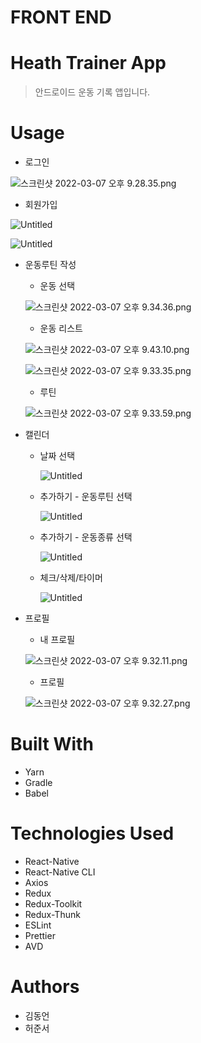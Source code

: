 # FRONT END

# Heath Trainer App

> 안드로이드 운동 기록 앱입니다.

# Usage

- 로그인

![스크린샷 2022-03-07 오후 9.28.35.png](https://s3.us-west-2.amazonaws.com/secure.notion-static.com/93fbd291-2b9c-47b2-aff8-98a9a00d6a82/%E1%84%89%E1%85%B3%E1%84%8F%E1%85%B3%E1%84%85%E1%85%B5%E1%86%AB%E1%84%89%E1%85%A3%E1%86%BA_2022-03-07_%E1%84%8B%E1%85%A9%E1%84%92%E1%85%AE_9.28.35.png?X-Amz-Algorithm=AWS4-HMAC-SHA256&X-Amz-Content-Sha256=UNSIGNED-PAYLOAD&X-Amz-Credential=AKIAT73L2G45EIPT3X45%2F20220307%2Fus-west-2%2Fs3%2Faws4_request&X-Amz-Date=20220307T131758Z&X-Amz-Expires=86400&X-Amz-Signature=a5042fbc964f29c3d19d4ea7a23a8f6ea51ebca2c3369248160e6246f72dbb2f&X-Amz-SignedHeaders=host&response-content-disposition=filename%20%3D%22%25E1%2584%2589%25E1%2585%25B3%25E1%2584%258F%25E1%2585%25B3%25E1%2584%2585%25E1%2585%25B5%25E1%2586%25AB%25E1%2584%2589%25E1%2585%25A3%25E1%2586%25BA%25202022-03-07%2520%25E1%2584%258B%25E1%2585%25A9%25E1%2584%2592%25E1%2585%25AE%25209.28.35.png%22&x-id=GetObject)

- 회원가입

![Untitled](FRONT%20END%20e6dea/Untitled.png)

![Untitled](FRONT%20END%20e6dea/Untitled%201.png)

- 운동루틴 작성
    - 운동 선택
    
    ![스크린샷 2022-03-07 오후 9.34.36.png](FRONT%20END%20e6dea/%E1%84%89%E1%85%B3%E1%84%8F%E1%85%B3%E1%84%85%E1%85%B5%E1%86%AB%E1%84%89%E1%85%A3%E1%86%BA_2022-03-07_%E1%84%8B%E1%85%A9%E1%84%92%E1%85%AE_9.34.36.png)
    
    - 운동 리스트
    
    ![스크린샷 2022-03-07 오후 9.43.10.png](FRONT%20END%20e6dea/%E1%84%89%E1%85%B3%E1%84%8F%E1%85%B3%E1%84%85%E1%85%B5%E1%86%AB%E1%84%89%E1%85%A3%E1%86%BA_2022-03-07_%E1%84%8B%E1%85%A9%E1%84%92%E1%85%AE_9.43.10.png)
    
    ![스크린샷 2022-03-07 오후 9.33.35.png](FRONT%20END%20e6dea/%E1%84%89%E1%85%B3%E1%84%8F%E1%85%B3%E1%84%85%E1%85%B5%E1%86%AB%E1%84%89%E1%85%A3%E1%86%BA_2022-03-07_%E1%84%8B%E1%85%A9%E1%84%92%E1%85%AE_9.33.35.png)
    
    - 루틴
    
    ![스크린샷 2022-03-07 오후 9.33.59.png](FRONT%20END%20e6dea/%E1%84%89%E1%85%B3%E1%84%8F%E1%85%B3%E1%84%85%E1%85%B5%E1%86%AB%E1%84%89%E1%85%A3%E1%86%BA_2022-03-07_%E1%84%8B%E1%85%A9%E1%84%92%E1%85%AE_9.33.59.png)
    

- 캘린더
    - 날짜 선택
        
        ![Untitled](FRONT%20END%20e6dea/Untitled%202.png)
        
    - 추가하기 - 운동루틴 선택
        
        ![Untitled](FRONT%20END%20e6dea/Untitled%203.png)
        
    
    - 추가하기 - 운동종류 선택
        
        ![Untitled](FRONT%20END%20e6dea/Untitled%204.png)
        
    
    - 체크/삭제/타이머
        
        ![Untitled](FRONT%20END%20e6dea/Untitled%205.png)
        

- 프로필
    - 내 프로필
    
    ![스크린샷 2022-03-07 오후 9.32.11.png](FRONT%20END%20e6dea/%E1%84%89%E1%85%B3%E1%84%8F%E1%85%B3%E1%84%85%E1%85%B5%E1%86%AB%E1%84%89%E1%85%A3%E1%86%BA_2022-03-07_%E1%84%8B%E1%85%A9%E1%84%92%E1%85%AE_9.32.11.png)
    
    - 프로필
    
    ![스크린샷 2022-03-07 오후 9.32.27.png](FRONT%20END%20e6dea/%E1%84%89%E1%85%B3%E1%84%8F%E1%85%B3%E1%84%85%E1%85%B5%E1%86%AB%E1%84%89%E1%85%A3%E1%86%BA_2022-03-07_%E1%84%8B%E1%85%A9%E1%84%92%E1%85%AE_9.32.27.png)
    

# ****Built With****

- Yarn
- Gradle
- Babel

# Technologies Used

- React-Native
- React-Native CLI
- Axios
- Redux
- Redux-Toolkit
- Redux-Thunk
- ESLint
- Prettier
- AVD

# ****Authors****

- 김동언
- 허준서
